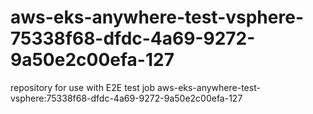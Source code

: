 # aws-eks-anywhere-test-vsphere-75338f68-dfdc-4a69-9272-9a50e2c00efa-127
repository for use with E2E test job aws-eks-anywhere-test-vsphere:75338f68-dfdc-4a69-9272-9a50e2c00efa-127
